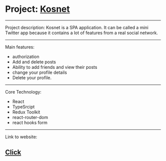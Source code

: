 <h1>Project: <a href="https://kosnet-frontend.vercel.app/">Kosnet</a></h1>

---

Project description: Kosnet is a SPA application. It can be called a mini Twitter app because it contains a lot of features from a real social network. 

--- 

Main features: 
- authorization
- Add and delete posts 
- Ability to add friends and view their posts
- change your profile details
- Delete your profile.

---

Core Technology:
- React
- TypeSrcipt
- Redux Toolkit
- react-router-dom
- react hooks form

---

Link to website: <h2><a href="https://kosnet-frontend.vercel.app/"> Click </a></h2>
